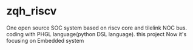 # zqh_riscv
One open source SOC system based on riscv core and tilelink NOC bus. coding with PHGL language(python DSL language). this project Now it's focusing on Embedded system
